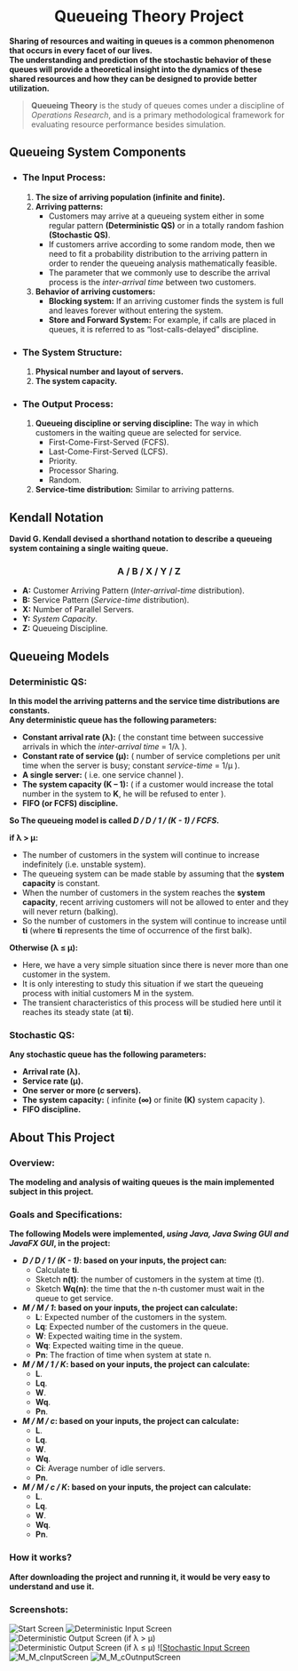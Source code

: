 <h1 align = "center">Queueing Theory Project</h1>

**Sharing of resources and waiting in queues is a common phenomenon that occurs in every facet of our lives.<br>
The understanding and prediction of the stochastic behavior of these queues will provide a theoretical insight into the dynamics of these shared resources and how they can be designed to provide better utilization.<br>**

> **Queueing Theory** is the study of queues comes under a discipline of *Operations Research*, and is a primary methodological framework for evaluating resource performance besides simulation.

## Queueing System Components
- ### The Input Process:
  1. **The size of arriving population (infinite and finite).**
  2. **Arriving patterns:**
     * Customers may arrive at a queueing system either in some regular pattern **(Deterministic QS)** or in a totally random fashion **(Stochastic QS)**.
     * If customers arrive according to some random mode, then we need to fit a probability distribution to the arriving pattern in order to render the queueing analysis mathematically feasible.
     * The parameter that we commonly use to describe the arrival process is the *inter-arrival time* between two customers.
  3. **Behavior of arriving customers:**
     * **Blocking system:** If an arriving customer finds the system is full and leaves forever without entering the system.
     * **Store and Forward System:** For example, if calls are placed in queues, it is referred to as “lost-calls-delayed” discipline.
- ### The System Structure:
  1. **Physical number and layout of servers.**
  2. **The system capacity.**
- ### The Output Process:
  1. **Queueing discipline or serving discipline:** The way in which customers in the waiting queue are selected for service.
     * First-Come-First-Served (FCFS). 
     * Last-Come-First-Served (LCFS).
     * Priority.
     * Processor Sharing.
     * Random.
  2. **Service-time distribution:** Similar to arriving patterns.
## Kendall Notation
**David G. Kendall devised a shorthand notation to describe a queueing system containing a single waiting queue.**
<h3 align = "center">A / B / X / Y / Z</h3>

- **A:** Customer Arriving Pattern (*Inter-arrival-time* distribution).
- **B:** Service Pattern (*Service-time* distribution).
- **X:** Number of Parallel Servers.
- **Y:** *System Capacity*.
- **Z:** Queueing Discipline.
## Queueing Models
### Deterministic QS:
**In this model the arriving patterns and the service time distributions are constants.<br>
Any deterministic queue has the following parameters:**
- **Constant arrival rate (λ):** ( the constant time between successive arrivals in which the *inter-arrival time* = 1/λ ).
- **Constant rate of service (μ):** ( number of service completions per unit time when the server is busy; constant *service-time* = 1/μ ).
- **A single server:** ( i.e. one service channel ).
- **The system capacity (K – 1):** ( if a customer would increase the total number in the system to **K**, he will be refused to enter ).
- **FIFO (or FCFS) discipline.**

**So The queueing model is called _D / D / 1 / (K - 1) / FCFS_.**

**if λ > μ:**
- The number of customers in the system will continue to increase indefinitely (i.e. unstable system).
- The queueing system can be made stable by assuming that the **system capacity** is constant.
- When the number of customers in the system reaches the **system capacity**, recent arriving customers will not be allowed to enter and they will never return (balking).
- So the number of customers in the system will continue to increase until **ti** (where **ti** represents the time of occurrence of the first balk).

**Otherwise (λ ≤ μ):**
- Here, we have a very simple situation since there is never more than one customer in the system.
- It is only interesting to study this situation if we start the queueing process with initial customers M in the system.
- The transient characteristics of this process will be studied here until it reaches its steady state (at **ti**).
### Stochastic QS:
**Any stochastic queue has the following parameters:**
- **Arrival rate (λ).**
- **Service rate (μ).**
- **One server or more (_c_ servers).**
- **The system capacity:** ( infinite **(∞)** or finite **(K)** system capacity ).
- **FIFO discipline.**
## About This Project
### Overview:
**The modeling and analysis of waiting queues is the main implemented subject in this project.**
### Goals and Specifications:
**The following Models were implemented, _using Java, Java Swing GUI and JavaFX GUI_, in the project:**
- **_D / D / 1 / (K - 1)_: based on your inputs, the project can:**
  * Calculate **ti**.
  * Sketch **n(t)**: the number of customers in the system at time (t).
  * Sketch **Wq(n)**: the time that the n-th customer must wait in the queue to get service.
- **_M / M / 1_: based on your inputs, the project can calculate:**
  * **L**: Expected number of the customers in the system.
  * **Lq**: Expected number of the customers in the queue.
  * **W**: Expected waiting time in the system.
  * **Wq**: Expected waiting time in the queue.
  * **Pn**: The fraction of time when system at state n.
- **_M / M / 1 / K_: based on your inputs, the project can calculate:**
  * **L**.
  * **Lq**.
  * **W**.
  * **Wq**.
  * **Pn**.
- **_M / M / c_: based on your inputs, the project can calculate:**
  * **L**.
  * **Lq**.
  * **W**.
  * **Wq**.
  * **Ci**: Average number of idle servers.
  * **Pn**.
- **_M / M / c / K_: based on your inputs, the project can calculate:**
  * **L**.
  * **Lq**.
  * **W**.
  * **Wq**.
  * **Pn**.
### How it works?
**After downloading the project and running it, it would be very easy to understand and use it.**
### Screenshots:
![Start Screen](https://user-images.githubusercontent.com/73803292/146626002-1af26044-2da7-450f-9ceb-5ce88abcf0c9.png)
![Deterministic Input Screen](https://user-images.githubusercontent.com/73803292/146626028-7ef39dc4-a709-40d4-b630-9ac6094c8501.png)
![Deterministic Output Screen **(if λ > μ)**](https://user-images.githubusercontent.com/73803292/146626055-77858c53-d08e-4218-a6f6-aae128e40d3b.png)
![Deterministic Output Screen **(if λ ≤ μ)**](https://user-images.githubusercontent.com/73803292/146626094-aef1fe27-97a3-429c-b866-007fffdfd4b4.png)
![[Stochastic Input Screen](https://user-images.githubusercontent.com/73803292/146626124-8a1f3b64-a368-4c8c-b1d7-fdc9c47f257f.png)
![M_M_cInputScreen](https://user-images.githubusercontent.com/73803292/146626159-24523052-1725-432e-b5fb-a1a44e1e1d42.png)
![M_M_cOutnputScreen](https://user-images.githubusercontent.com/73803292/146626170-0fda8cb0-7da6-490d-b3f0-69665a974796.png)

